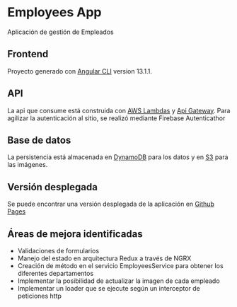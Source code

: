 # Employees App

Aplicación de gestión de Empleados

## Frontend
Proyecto generado con [Angular CLI](https://github.com/angular/angular-cli) version 13.1.1.

## API

La api que consume está construida con [AWS Lambdas](https://aws.amazon.com/es/lambda/) y [Api Gateway](https://aws.amazon.com/es/api-gateway/).
Para agilizar la autenticación al sitio, se realizó mediante Firebase Autenticathor

## Base de datos

La persistencia está almacenada en [DynamoDB](https://aws.amazon.com/es/dynamodb/) para los datos y en [S3](https://aws.amazon.com/es/s3/) para las imágenes.

## Versión desplegada

Se puede encontrar una versión desplegada de la aplicación en [Github Pages](https://giolessie.github.io/ksp/)

## Áreas de mejora identificadas

- Validaciones de formularios
- Manejo del estado en arquitectura Redux a través de NGRX
- Creación de método en el servicio EmployeesService para obtener los diferentes departamentos
- Implementar la posibilidad de actualizar la imagen de cada empleado
- Implementar un loader que se ejecute según un interceptor de peticiones http